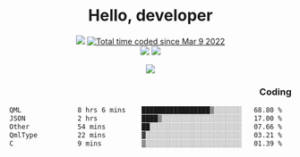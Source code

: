# <div align='center' >Hello, developer</div>

<div align='center'>
  <a ><img src="https://img.shields.io/badge/dynamic/json?url=https%3A%2F%2Fapi.swo.moe%2Fstats%2Fgithub%2FFree-Aaron-Li&query=count&color=181717&label=GitHub&labelColor=282c34&logo=github&suffix=+follows&cacheSeconds=3600"></a>
  <a href="https://wakatime.com/@fe40087f-8eae-48dc-9950-ad0633db1591"><img src="https://wakatime.com/badge/user/fe40087f-8eae-48dc-9950-ad0633db1591.svg" alt="Total time coded since Mar 9 2022" /></a>
</div>
<div align='center'>
  <a><img src="https://img.shields.io/badge/Rookie-blue?style=plastic&logo=c&logoColor=blue&labelColor=F5B7DB"></a>
  <a><img src="https://img.shields.io/badge/Rookie-blue?style=plastic&logo=c%2B%2B&logoColor=blue&labelColor=F5B7DB"></a> 
</div>

<p align="center">
  <img src="https://readme-typing-svg.demolab.com/?lines=你好!+开发者;Hello!+ developer&font=Fira%20Code&center=true&width=380&height=50&duration=4000&pause=1000">
</p>


<div align='right'>
  <h3>Coding</h3>
</div>

<!--START_SECTION:waka-->

```txt
QML              8 hrs 6 mins    █████████████████▒░░░░░░░   68.80 %
JSON             2 hrs           ████▒░░░░░░░░░░░░░░░░░░░░   17.00 %
Other            54 mins         ██░░░░░░░░░░░░░░░░░░░░░░░   07.66 %
QmlType          22 mins         ▓░░░░░░░░░░░░░░░░░░░░░░░░   03.21 %
C                9 mins          ▒░░░░░░░░░░░░░░░░░░░░░░░░   01.39 %
```

<!--END_SECTION:waka-->




